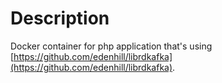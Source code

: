 # Description

Docker container for php application that's using [https://github.com/edenhill/librdkafka](https://github.com/edenhill/librdkafka).
